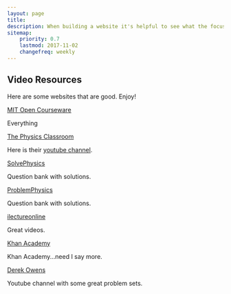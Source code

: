 ```yaml
---
layout: page
title: 
description: When building a website it's helpful to see what the focus of your site is. This page is an example of how to show a website's focus.
sitemap:
    priority: 0.7
    lastmod: 2017-11-02
    changefreq: weekly
---
```

## Video Resources
<p>Here are some websites that are good. Enjoy!</p>

<div class="box">
    <p><a href="https://ocw.mit.edu/courses/physics/">MIT Open Courseware</a> </p>
    <p>Everything</p>
        
</div>


<div class="box">
    <p><a href="http://www.physicsclassroom.com/">The Physics Classroom</a> </p>
    <p>Here is their <a href="https://www.youtube.com/user/physicsclassroomLIVE/playlists">youtube channel</a>.</p>
        
</div>

<div class="box">
    <p><a href="http://www.solvephysics.com/problems.shtml">SolvePhysics</a> </p>
    <p>Question bank with solutions.</p>
        
</div>

<div class="box">
    <p><a href="http://problemsphysics.com/">ProblemPhysics</a> </p>
    <p>Question bank with solutions.</p>
        
</div>


<div class="box">
    <p><a href="http://www.ilectureonline.com/lectures/subject/PHYSICS">ilectureonline</a> </p>
    <p>Great videos.</p>
        
</div>


<div class="box">
    <p><a href="https://www.youtube.com/user/khanacademy/playlists?view=50&shelf_id=2&sort=dd">Khan Academy</a> </p>
    <p>Khan Academy...need I say more.</p>
        
</div>

<div class="box">
    <p><a href="https://www.youtube.com/user/derekowens/playlists?sort=dd&view=50&shelf_id=9">Derek Owens</a> </p>
    <p>Youtube channel with some great problem sets.</p>
        
</div>




